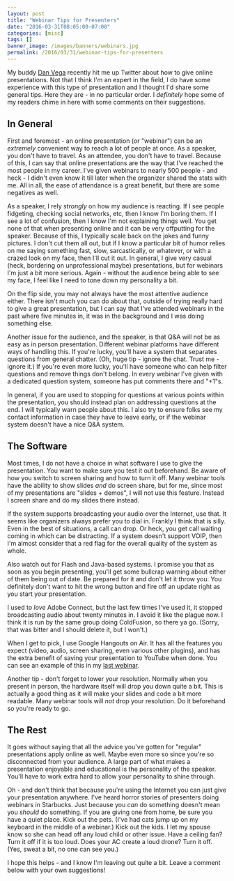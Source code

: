 ```yaml
---
layout: post
title: "Webinar Tips for Presenters"
date: "2016-03-31T08:05:00-07:00"
categories: [misc]
tags: []
banner_image: /images/banners/webinars.jpg
permalink: /2016/03/31/webinar-tips-for-presenters
---
```


My buddy [Dan Vega](http://therealdanvega.com/) recently hit me up Twitter about how to give online presentations. Not that I think I'm an expert in the field, I do have some experience with this type of presentation and I thought I'd share some general tips. Here they are - in no particular order. I *definitely* hope some of my readers chime in here with some comments on their suggestions.

<!--more-->

In General
---

First and foremost - an online presentation (or "webinar") can be an *extremely* convenient way to reach a lot of people at once. As a speaker, you don't have to travel. As an attendee, you don't have to travel. Because of this, I can say that online presentations are the way that I've reached the most people in my career. I've given webinars to nearly 500 people - and heck - I didn't even know it till later when the organizer shared the stats with me. All in all, the ease of attendance is a great benefit, but there are some negatives as well.

As a speaker, I rely *strongly* on how my audience is reacting. If I see people fidgeting, checking social networks, etc, then I know I'm boring them. If I see a lot of confusion, then I know I'm not explaining things well. You get none of that when presenting online and it can be very offputting for the speaker. Because of this, I typically scale back on the jokes and funny pictures. I don't cut them all out, but if I know a particular bit of humor relies on me saying something fast, slow, sarcastically, or whatever, or with a crazed look on my face, then I'll cut it out. In general, I give very casual (heck, bordering on unprofessional maybe) presentations, but for webinars I'm just a bit more serious. Again - without the audience being able to see my face, I feel like I need to tone down my personality a bit. 

On the flip side, you may not always have the most attentive audience either. There isn't much you can do about that, outside of trying really hard to give a great presentation, but I can say that I've attended webinars in the past where five minutes in, it was in the background and I was doing something else.

Another issue for the audience, and the speaker, is that Q&amp;A will not be as easy as in person presentation. Different webinar platforms have different ways of handling this. If you're lucky, you'll have a system that separates questions from general chatter. (Oh, huge tip - ignore the chat. Trust me - ignore it.) If you're even more lucky, you'll have someone who can help filter questions and remove things don't belong. In every webinar I've given with a dedicated question system, someone has put comments there and "+1"s. 

In general, if you are used to stopping for questions at various points within the presentation, you should instead plan on addressing questions at the end. I will typically warn people about this. I also try to ensure folks see my contact information in case they have to leave early, or if the webinar system doesn't have a nice Q&amp;A system.

The Software
---

Most times, I do not have a choice in what software I use to give the presentation. You want to make sure you test it out beforehand. Be aware of how you switch to screen sharing and how to turn it off. Many webinar tools have the ability to show slides *and* do screen share, but for me, since most of my presentations are "slides + demos", I will not use this feature. Instead I screen share and do my slides there instead.

If the system supports broadcasting your audio over the Internet, use that. It seems like organizers always prefer you to dial in. Frankly I think that is silly. Even in the best of situations, a call can drop. Or heck, you get call waiting coming in which can be distracting. If a system doesn't support VOIP, then I'm almost consider that a red flag for the overall quality of the system as whole. 

Also watch out for Flash and Java-based systems. I promise you that as soon as you begin presenting, you'll get some bullcrap warning about either of them being out of date. Be prepared for it and don't let it throw you. You definitely don't want to hit the wrong button and fire off an update right as you start your presentation. 

I used to *love* Adobe Connect, but the last few times I've used it, it stopped broadcasting audio about twenty minutes in. I avoid it like the plague now. I think it is run by the same group doing ColdFusion, so there ya go. (Sorry, that was bitter and I should delete it, but I won't.)

When I get to pick, I use Google Hangouts on Air. It has all the features you expect (video, audio, screen sharing, even various other plugins), and has the extra benefit of saving your presentation to YouTube when done. You can see an example of this in my [last webinar](https://www.youtube.com/watch?v=mh695krSvK8). 

Another tip - don't forget to lower your resolution. Normally when you present in person, the hardware itself will drop you down quite a bit. This is actually a good thing as it will make your slides and code a bit more readable. Many webinar tools will *not* drop your resolution. Do it beforehand so you're ready to go.

The Rest
---

It goes without saying that all the advice you've gotten for "regular" presentations apply online as well. Maybe even more so since you're so disconnected from your audience. A large part of what makes a presentation enjoyable and educational is the personality of the speaker. You'll have to work extra hard to allow your personality to shine through.

Oh - and don't think that because you're using the Internet you can just give your presentation anywhere. I've heard horror stories of presenters doing webinars in Starbucks. Just because you *can* do something doesn't mean you *should* do something. If you are giving one from home, be sure you have a quiet place. Kick out the pets. (I've had cats jump up on my keyboard in the middle of a webinar.) Kick out the kids. I let my spouse know so she can head off any loud child or other issue. Have a ceiling fan? Turn it off if it is too loud. Does your AC create a loud drone? Turn it off. (Yes, sweat a bit, no one can see you.) 

I hope this helps - and I know I'm leaving out quite a bit. Leave a comment below with your own suggestions!